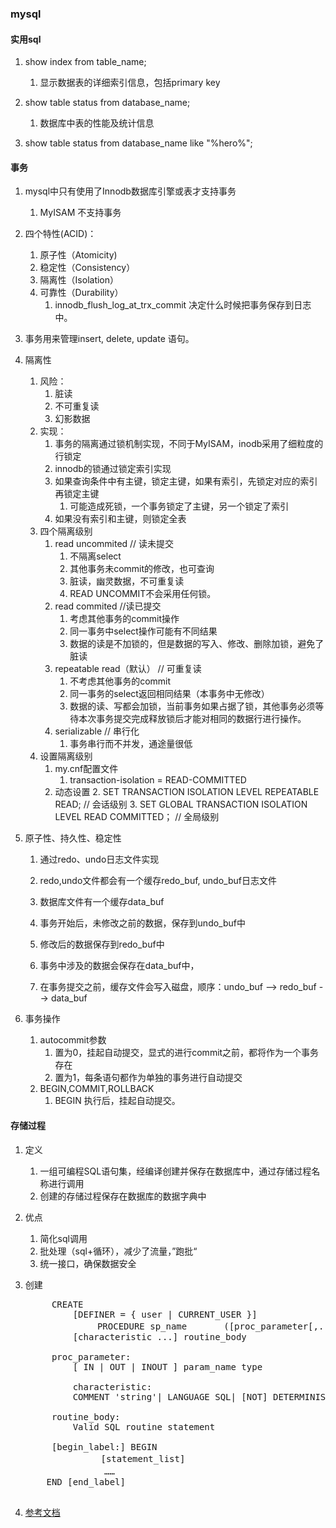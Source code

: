 ### mysql

#### 实用sql
1. show index from table_name;
	1. 显示数据表的详细索引信息，包括primary key

2. show table status from  database_name;
	1. 数据库中表的性能及统计信息

3. show table status from database_name like "%hero%";


#### 事务
1. mysql中只有使用了Innodb数据库引擎或表才支持事务
	1. MyISAM 不支持事务
2. 四个特性(ACID)：
	1. 原子性（Atomicity)
	2. 稳定性（Consistency）
	3. 隔离性（Isolation）
	4. 可靠性（Durability）
		1. innodb_flush_log_at_trx_commit 决定什么时候把事务保存到日志中。
	
3. 事务用来管理insert, delete, update 语句。
4. 隔离性
	1. 风险：
		1. 脏读
		2. 不可重复读
		3. 幻影数据
	2. 实现：
		1. 事务的隔离通过锁机制实现，不同于MyISAM，inodb采用了细粒度的行锁定
		2. innodb的锁通过锁定索引实现
		3. 如果查询条件中有主键，锁定主键，如果有索引，先锁定对应的索引再锁定主键
			1. 可能造成死锁，一个事务锁定了主键，另一个锁定了索引
		4. 如果没有索引和主键，则锁定全表
	3. 四个隔离级别
		1. read uncommited  // 读未提交
			1. 不隔离select
			2. 其他事务未commit的修改，也可查询
			3. 脏读，幽灵数据，不可重复读
			4. READ UNCOMMIT不会采用任何锁。
		2. read commited   //读已提交
			1. 考虑其他事务的commit操作
			2. 同一事务中select操作可能有不同结果
			3. 数据的读是不加锁的，但是数据的写入、修改、删除加锁，避免了脏读
		3. repeatable read（默认）   // 可重复读
			1. 不考虑其他事务的commit
			2. 同一事务的select返回相同结果（本事务中无修改）
			3. 数据的读、写都会加锁，当前事务如果占据了锁，其他事务必须等待本次事务提交完成释放锁后才能对相同的数据行进行操作。
		4. serializable   // 串行化
			1. 事务串行而不并发，通途量很低
	4. 设置隔离级别
		1. my.cnf配置文件
			1. transaction-isolation = READ-COMMITTED
		2. 动态设置
			2. SET TRANSACTION ISOLATION LEVEL REPEATABLE READ;    // 会话级别
			3. SET GLOBAL TRANSACTION ISOLATION LEVEL READ COMMITTED；    // 全局级别

5. 原子性、持久性、稳定性
	1. 通过redo、undo日志文件实现
	2. redo,undo文件都会有一个缓存redo_buf, undo_buf日志文件
	3. 数据库文件有一个缓存data_buf
	
    4. 事务开始后，未修改之前的数据，保存到undo_buf中
    5. 修改后的数据保存到redo_buf中
    6. 事务中涉及的数据会保存在data_buf中，
    7. 在事务提交之前，缓存文件会写入磁盘，顺序：undo_buf --> redo_buf --> data_buf

6. 事务操作
	1. autocommit参数
		1. 置为0，挂起自动提交，显式的进行commit之前，都将作为一个事务存在
		2. 置为1，每条语句都作为单独的事务进行自动提交
	2. BEGIN,COMMIT,ROLLBACK
		1. BEGIN 执行后，挂起自动提交。


#### 存储过程
1. 定义
	1. 一组可编程SQL语句集，经编译创建并保存在数据库中，通过存储过程名称进行调用
	2. 创建的存储过程保存在数据库的数据字典中

2. 优点
	1. 简化sql调用
	2. 批处理（sql+循环），减少了流量，”跑批“
	3. 统一接口，确保数据安全

3. 创建
	<pre>
    	CREATE
    		[DEFINER = { user | CURRENT_USER }]
	　			PROCEDURE sp_name 		([proc_parameter[,...]])
    		[characteristic ...] routine_body

		proc_parameter:
   			[ IN | OUT | INOUT ] param_name type
	
			characteristic:
    		COMMENT 'string'| LANGUAGE SQL| [NOT] DETERMINISTIC | { CONTAINS SQL | NO SQL | READS SQL DATA | MODIFIES SQL DATA } | SQL SECURITY { DEFINER | INVOKER }

		routine_body:
			Valid SQL routine statement
	
		[begin_label:] BEGIN
	　　			[statement_list]
	　　　			……
	​	END [end_label]
   ​     </pre>
4. [参考文档](https://www.cnblogs.com/aspwebchh/p/6652855.html)